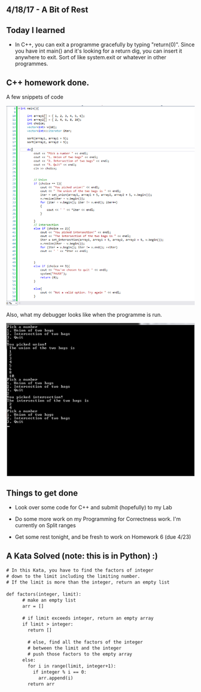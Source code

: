 ## 4/18/17 - A Bit of Rest


## Today I learned

- In C++, you can exit a programme gracefully by typing "return(0)".
  Since you have int main() and it's looking for a return dig, you can insert it anywhere
  to exit. Sort of like system.exit or whatever in other programmes.
  
  
## C++ homework done.

A few snippets of code 

![C++ code](/images/code1.png)


Also, what my debugger looks like when the programme is run. 

![debugger](/images/debug.png)


## Things to get done 

- Look over some code for C++ and submit (hopefully) to my Lab

- Do some more work on my Programming for Correctness work. I'm currently on Split ranges

- Get some rest tonight, and be fresh to work on Homework 6 (due 4/23)


## A Kata Solved (note: this is in Python) :)

```
# In this Kata, you have to find the factors of integer 
# down to the limit including the limiting number.
# If the limit is more than the integer, return an empty list

def factors(integer, limit):
      # make an empty list
      arr = [] 
      
      # if limit exceeds integer, return an empty array 
      if limit > integer:
        return []
        
        # else, find all the factors of the integer 
        # between the limit and the integer
        # push those factors to the empty array
      else:
        for i in range(limit, integer+1):
          if integer % i == 0:
            arr.append(i)
        return arr

```





